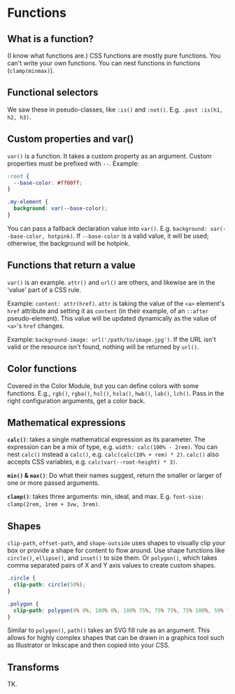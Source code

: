 # Functions

## What is a function?

(I know what functions are.) CSS functions are mostly pure functions. You can't write your own functions. You can nest functions in functions (`clamp(minmax)`).

## Functional selectors

We saw these in pseudo-classes, like `:is()` and `:not()`. E.g. `.post :is(h1, h2, h3)`.

## Custom properties and var()

`var()` is a function. It takes a custom property as an argument. Custom properties must be prefixed with `--`. Example:

```CSS
:root {
  --base-color: #ff00ff;
}

.my-element {
  background: var(--base-color);
}
```

You can pass a fallback declaration value into `var()`. E.g. `background: var(--base-color, hotpink)`. If `--base-color` is a valid value, it will be used; otherwise, the background will be hotpink.

## Functions that return a value

`var()` is an example. `attr()` and `url()` are others, and likewise are in the 'value' part of a CSS rule.

Example: `content: attr(href)`. `attr` is taking the value of the `<a>` element's `href` attribute and setting it as `content` (in their example, of an `::after` pseudo-element). This value will be updated dynamically as the value of `<a>`'s `href` changes.

Example: `background-image: url('/path/to/image.jpg')`. If the URL isn't valid or the resource isn't found, nothing will be returned by `url()`.

## Color functions

Covered in the Color Module, but you can define colors with some functions. E.g., `rgb()`, `rgba()`, `hsl()`, `hsla()`, `hwb()`, `lab()`, `lch()`. Pass in the right configuration arguments, get a color back.

## Mathematical expressions

**`calc()`**: takes a single mathematical expression as its parameter. The expression can be a mix of type, e.g. `width: calc(100% - 2rem)`. You can nest `calc()` instead a `calc()`, e.g. `calc(calc(10% + rem) * 2)`. `calc()` also accepts CSS variables, e.g. `calc(var(--root-height) * 3)`.

**`min()` & `max()`**: Do what their names suggest, return the smaller or larger of one or more passed arguments.

**`clamp()`**: takes three arguments: min, ideal, and max. E.g. `font-size: clamp(2rem, 1rem + 3vw, 3rem)`.

## Shapes

`clip-path`, `offset-path`, and `shape-outside` uses shapes to visually clip your box or provide a shape for content to flow around. Use shape functions like `circle()`, `ellipse()`, and `inset()` to size them. Or `polygon()`, which takes comma separated pairs of X and Y axis values to create custom shapes.

```CSS
.circle {
  clip-path: circle(50%);
}

.polygon {
  clip-path: polygon(0% 0%, 100% 0%, 100% 75%, 75% 75%, 75% 100%, 50% 75%, 0% 75%);
}
```

Similar to `polygon()`, `path()` takes an SVG fill rule as an argument. This allows for highly complex shapes that can be drawn in a graphics tool such as Illustrator or Inkscape and then copied into your CSS.

## Transforms

TK.
